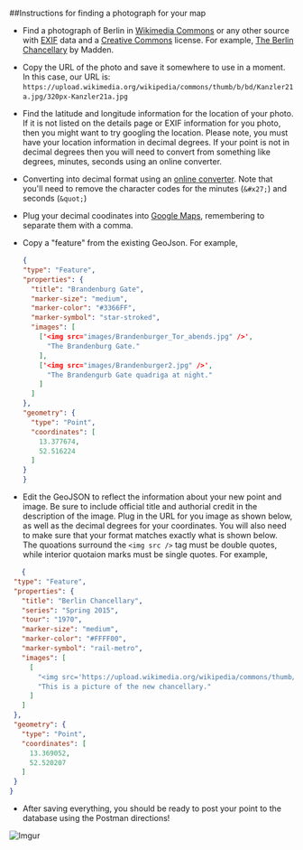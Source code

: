 ##Instructions for finding a photograph for your map

* Find a photograph of Berlin in [Wikimedia Commons](https://commons.wikimedia.org/wiki/Main_Page) or any other source with [EXIF](https://en.wikipedia.org/wiki/Exchangeable_image_file_format) data and a [Creative Commons](http://creativecommons.org/) license. For example, [The Berlin Chancellary](https://upload.wikimedia.org/wikipedia/commons/thumb/b/bd/Kanzler21a.jpg/320px-Kanzler21a.jpg) by Madden.

* Copy the URL of the photo and save it somewhere to use in a moment.  In this case, our URL is: ```https://upload.wikimedia.org/wikipedia/commons/thumb/b/bd/Kanzler21a.jpg/320px-Kanzler21a.jpg```

* Find the latitude and longitude information for the location of your photo.  If it is not listed on the details page or EXIF information for you photo,  then you might want to try googling the location.  Please note, you must have your location information in decimal degrees.  If your point is not in decimal degrees then you will need to convert from something like degrees, minutes, seconds using an online converter.

* Converting into decimal format using an [online converter](http://www.fcc.gov/encyclopedia/degrees-minutes-seconds-tofrom-decimal-degrees). Note that you'll need to remove the character codes for the minutes (```&#x27;```) and seconds (```&quot;```)

* Plug your decimal coodinates into [Google Maps](https://www.google.com/maps/place/52%C2%B030'13.0%22N+13%C2%B019'53.4%22E/@52.5036106,13.3315,15z/data=!3m1!4b1!4m2!3m1!1s0x0:0x0), remembering to separate them with a comma.

* Copy a "feature" from the existing GeoJson. For example,
    ```json
    {
    "type": "Feature",
    "properties": {
      "title": "Brandenburg Gate",
      "marker-size": "medium",
      "marker-color": "#3366FF",
      "marker-symbol": "star-stroked",
      "images": [
        ['<img src="images/Brandenburger_Tor_abends.jpg" />',
          "The Brandenburg Gate."
        ],
        ['<img src="images/Brandenburger2.jpg" />',
          "The Brandengurb Gate quadriga at night."
        ]
      ]
    },
    "geometry": {
      "type": "Point",
      "coordinates": [
        13.377674,
        52.516224
      ]
    }
  }
  ```
* Edit the GeoJSON to reflect the information about your new point and image. Be sure to include official title and authorial credit in the description of the image. Plug in the URL for you image as shown below, as well as the decimal degrees for your coordinates.  You will also need to make sure that your format matches exactly what is shown below.  The quoations surround the ```<img src />``` tag must be double quotes, while interior quotaion marks must be single quotes.  For example,

 ```json
    {
  "type": "Feature",
  "properties": {
    "title": "Berlin Chancellary",
    "series": "Spring 2015",
    "tour": "1970",
    "marker-size": "medium",
    "marker-color": "#FFFF00",
    "marker-symbol": "rail-metro",
    "images": [
      [
        "<img src='https://upload.wikimedia.org/wikipedia/commons/thumb/b/bd/Kanzler21a.jpg/320px-Kanzler21a.jpg' />",
        "This is a picture of the new chancellary."
      ]
    ]
  },
  "geometry": {
    "type": "Point",
    "coordinates": [
      13.369052,
      52.520207
    ]
  }
}
```

* After saving everything, you should be ready to post your point to the database using the Postman directions! 

![Imgur](http://i.imgur.com/gLuv6hd.jpg)
